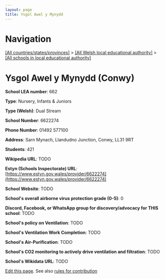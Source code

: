 ```yaml
---
layout: page
title: Ysgol Awel y Mynydd
---
```

# Navigation

[[All countries/states/provinces]](../../..) > [[All Welsh local educational authority]](../..) > [[All schools in local educational authority]](..)

# Ysgol Awel y Mynydd (Conwy)

**School LEA number**: 662

**Type**: Nursery, Infants & Juniors

**Type (Welsh)**: Dual Stream

**School Number**: 6622274

**Phone Number**: 01492 577100

**Address**: Sarn Mynach, Llandudno Junction, Conwy, LL31 9RT

**Students**: 421

**Wikipedia URL**: TODO

**Estyn (Schools Inspectorate) URL**: [https://www.estyn.gov.wales/provider/6622274](https://www.estyn.gov.wales/provider/6622274)

**School Website**: TODO

**School's overall airborne virus protection grade (0-5)**: 0

**Discord, Facebook, or WhatsApp group for discovery/advocacy for THIS school**: TODO

**School's policy on Ventilation**: TODO

**School's Ventilation Work Completion**: TODO

**School's Air-Purification**: TODO

**School's CO2 monitoring to actively drive ventilation and filtration**: TODO

**School's Wikidata URL**: TODO




[Edit this page](https://github.com/ventilate-schools/Wales/edit/prif/./Conwy/Ysgol_Awel_y_Mynydd.md). See also [rules for contribution](../../../contribution-rules/)